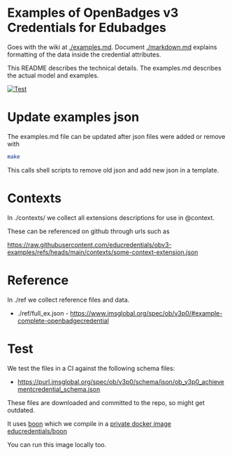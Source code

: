 # Examples of OpenBadges v3 Credentials for Edubadges

Goes with the wiki at [./examples.md](./examples.md). Document
[./markdown.md](./markdown.md) explains formatting of the data inside the
credential attributes.

This README describes the technical details. The examples.md describes the actual model and examples.

[![Test](https://github.com/educredentials/obv3-examples/actions/workflows/test.yml/badge.svg)](https://github.com/educredentials/obv3-examples/actions/workflows/test.yml)

# Update examples json

The examples.md file can be updated after json files were added or remove with

```bash
make
```

This calls shell scripts to remove old json and add new json in a template.

# Contexts

In ./contexts/ we collect all extensions descriptions for use in @context.

These can be referenced on github through urls such as

https://raw.githubusercontent.com/educredentials/obv3-examples/refs/heads/main/contexts/some-context-extension.json

# Reference

In ./ref we collect reference files and data.

* ./ref/full_ex.json - https://www.imsglobal.org/spec/ob/v3p0/#example-complete-openbadgecredential

# Test

We test the files in a CI against the following schema files:

* https://purl.imsglobal.org/spec/ob/v3p0/schema/json/ob_v3p0_achievementcredential_schema.json

These files are downloaded and committed to the repo, so might get outdated.

It uses [boon](https://github.com/santhosh-tekuri/boon) which we compile in a [private docker image educredentials/boon](https://github.com/educredentials/obv3-examples/pkgs/container/boon)

You can run this image locally too. 
